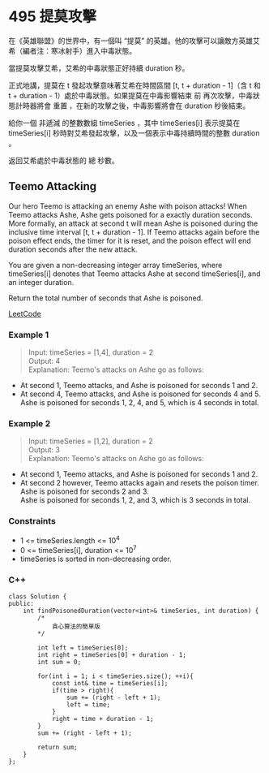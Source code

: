 # 495 提莫攻擊

在《英雄聯盟》的世界中，有一個叫 “提莫” 的英雄。他的攻擊可以讓敵方英雄艾希（編者注：寒冰射手）進入中毒狀態。

當提莫攻擊艾希，艾希的中毒狀態正好持續 duration 秒。

正式地講，提莫在 t 發起攻擊意味著艾希在時間區間 [t, t + duration - 1]（含 t 和 t + duration - 1）處於中毒狀態。如果提莫在中毒影響結束 前 再次攻擊，中毒狀態計時器將會 重置 ，在新的攻擊之後，中毒影響將會在 duration 秒後結束。

給你一個 非遞減 的整數數組 timeSeries ，其中 timeSeries[i] 表示提莫在 timeSeries[i] 秒時對艾希發起攻擊，以及一個表示中毒持續時間的整數 duration 。

返回艾希處於中毒狀態的 總 秒數。

##  Teemo Attacking

Our hero Teemo is attacking an enemy Ashe with poison attacks! When Teemo attacks Ashe, Ashe gets poisoned for a exactly duration seconds. More formally, an attack at second t will mean Ashe is poisoned during the inclusive time interval [t, t + duration - 1]. If Teemo attacks again before the poison effect ends, the timer for it is reset, and the poison effect will end duration seconds after the new attack.

You are given a non-decreasing integer array timeSeries, where timeSeries[i] denotes that Teemo attacks Ashe at second timeSeries[i], and an integer duration.

Return the total number of seconds that Ashe is poisoned.

[LeetCode](https://leetcode.cn/problems/teemo-attacking/)

### Example 1

>Input: timeSeries = [1,4], duration = 2  
Output: 4  
Explanation: Teemo's attacks on Ashe go as follows:  
- At second 1, Teemo attacks, and Ashe is poisoned for seconds 1 and 2.  
- At second 4, Teemo attacks, and Ashe is poisoned for seconds 4 and 5.  
Ashe is poisoned for seconds 1, 2, 4, and 5, which is 4 seconds in total.  

### Example 2

> Input: timeSeries = [1,2], duration = 2  
Output: 3  
Explanation: Teemo's attacks on Ashe go as follows:  
- At second 1, Teemo attacks, and Ashe is poisoned for seconds 1 and 2.  
- At second 2 however, Teemo attacks again and resets the poison timer. Ashe is poisoned for seconds 2 and 3.  
Ashe is poisoned for seconds 1, 2, and 3, which is 3 seconds in total.  


### Constraints

* 1 <= timeSeries.length <= 10<sup>4</sup>
* 0 <= timeSeries[i], duration <= 10<sup>7</sup>
* timeSeries is sorted in non-decreasing order.


### C++ 

```
class Solution {
public:
    int findPoisonedDuration(vector<int>& timeSeries, int duration) {
        /*
            貪心算法的簡單版
        */

        int left = timeSeries[0];
        int right = timeSeries[0] + duration - 1;
        int sum = 0;

        for(int i = 1; i < timeSeries.size(); ++i){
            const int& time = timeSeries[i];
            if(time > right){
                sum += (right - left + 1);
                left = time;
            }
            right = time + duration - 1;
        }
        sum += (right - left + 1);

        return sum;
    }
};
```